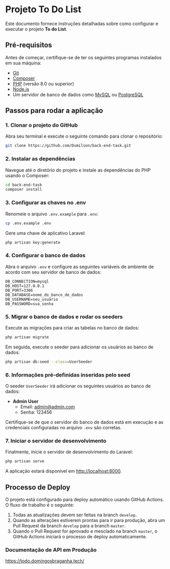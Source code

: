 # Projeto To Do List

Este documento fornece instruções detalhadas sobre como configurar e executar o projeto <b>To do List</b>.

## Pré-requisitos

Antes de começar, certifique-se de ter os seguintes programas instalados em sua máquina:

- [Git](https://git-scm.com/)
- [Composer](https://getcomposer.org/)
- [PHP](https://www.php.net/) (versão 8.0 ou superior)
- [Node.js](https://nodejs.org/) 
- Um servidor de banco de dados como [MySQL](https://www.mysql.com/) ou [PostgreSQL](https://www.postgresql.org/)

## Passos para rodar a aplicação

### 1. Clonar o projeto do GitHub

Abra seu terminal e execute o seguinte comando para clonar o repositório:

```sh
git clone https://github.com/Dumilson/back-end-task.git
```

### 2. Instalar as dependências

Navegue até o diretório do projeto e instale as dependências do PHP usando o Composer:

```sh
cd back-end-task
composer install
```

### 3. Configurar as chaves no .env

Renomeie o arquivo `.env.example` para `.env`:

```sh
cp .env.example .env
```

Gere uma chave de aplicativo Laravel:

```sh
php artisan key:generate
```

### 4. Configurar o banco de dados

Abra o arquivo `.env` e configure as seguintes variáveis de ambiente de acordo com seu servidor de banco de dados:

```env
DB_CONNECTION=mysql
DB_HOST=127.0.0.1
DB_PORT=3306
DB_DATABASE=nome_do_banco_de_dados
DB_USERNAME=seu_usuário
DB_PASSWORD=sua_senha
```

### 5. Migrar o banco de dados e rodar os seeders

Execute as migrações para criar as tabelas no banco de dados:

```sh
php artisan migrate
```

Em seguida, execute o seeder para adicionar os usuários ao banco de dados:

```sh
php artisan db:seed --class=UserSeeder
```

### 6. Informações pré-definidas inseridas pelo seed

O seeder `UserSeeder` irá adicionar os seguintes usuários ao banco de dados:

- **Admin User**
  - Email: admin@admin.com
  - Senha: 123456


Certifique-se de que o servidor do banco de dados está em execução e as credenciais configuradas no arquivo `.env` são corretas.

### 7. Iniciar o servidor de desenvolvimento

Finalmente, inicie o servidor de desenvolvimento do Laravel:

```sh
php artisan serve
```

A aplicação estará disponível em [http://localhost:8000](http://localhost:8000).

## Processo de Deploy

O projeto está configurado para deploy automático usando GitHub Actions. O fluxo de trabalho é o seguinte:

1. Todas as atualizações devem ser feitas na branch `develop`.
2. Quando as alterações estiverem prontas para ir para produção, abra um Pull Request da branch `develop` para a branch `master`.
3. Quando o Pull Request for aprovado e mesclado na branch `master`, o GitHub Actions iniciará o processo de deploy automaticamente.

### Documentação de API em Produção 

<a href="https://todo.domingosbraganha.tech/">https://todo.domingosbraganha.tech/</a>



